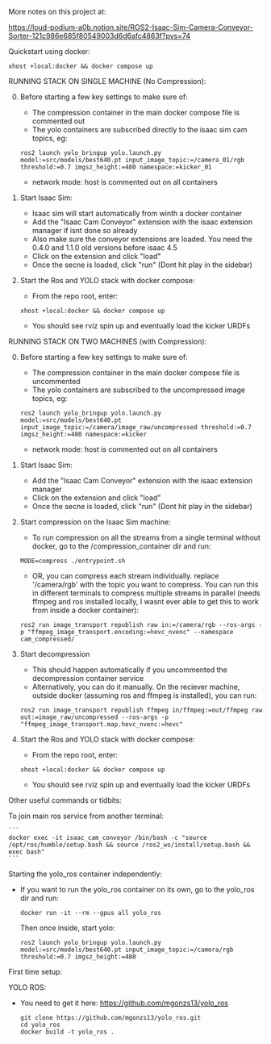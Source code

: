 More notes on this project at:

https://loud-podium-a0b.notion.site/ROS2-Isaac-Sim-Camera-Conveyor-Sorter-121c986e685f80549003d6d6afc4863f?pvs=74

Quickstart using docker:
```
xhost +local:docker && docker compose up
```

RUNNING STACK ON SINGLE MACHINE (No Compression):

0. Before starting a few key settings to make sure of:
    - The compression container in the main docker compose file is commented out
    - The yolo containers are subscribed directly to the isaac sim cam topics, eg:
    ```
    ros2 launch yolo_bringup yolo.launch.py model:=src/models/best640.pt input_image_topic:=/camera_01/rgb threshold:=0.7 imgsz_height:=480 namespace:=kicker_01
    ```
    - network mode: host is commented out on all containers

1. Start Isaac Sim:
    - Isaac sim will start automatically from winth a docker container
    - Add the "Isaac Cam Conveyor" extension with the isaac extension manager if isnt done so already
    - Also make sure the conveyor extensions are loaded. You need the 0.4.0 and 1.1.0 old versions before isaac 4.5
    - Click on the extension and click "load"
    - Once the secne is loaded, click "run" (Dont hit play in the sidebar)

2. Start the Ros and YOLO stack with docker compose:
    - From the repo root, enter:
    ```
    xhost +local:docker && docker compose up
    ```
    - You should see rviz spin up and eventually load the kicker URDFs

RUNNING STACK ON TWO MACHINES (with Compression):

0. Before starting a few key settings to make sure of:
    - The compression container in the main docker compose file is uncommented
    - The yolo containers are subscribed to the uncompressed image topics, eg:
    ```
    ros2 launch yolo_bringup yolo.launch.py model:=src/models/best640.pt input_image_topic:=/camera/image_raw/uncompressed threshold:=0.7 imgsz_height:=480 namespace:=kicker
    ```
    - network mode: host is commented out on all containers

1. Start Isaac Sim:
    - Add the "Isaac Cam Conveyor" extension with the isaac extension manager
    - Click on the extension and click "load"
    - Once the secne is loaded, click "run" (Dont hit play in the sidebar)

2. Start compression on the Isaac Sim machine:
    - To run compression on all the streams from a single terminal without docker, go to the /compression_container dir and run:
    ```
    MODE=compress ./entrypoint.sh
    ```
    - OR, you can compress each stream individually. replace '/camera/rgb' with the topic you want to compress. You can run this in different terminals to compress multiple streams in parallel (needs ffmpeg and ros installed locally, I wasnt ever able to get this to work from inside a docker container):

    ```
    ros2 run image_transport republish raw in:=/camera/rgb --ros-args -p "ffmpeg_image_transport.encoding:=hevc_nvenc" --namespace cam_compressed/
    ```

3. Start decompression
    - This should happen automatically if you uncommented the decompression container service
    - Alternatively, you can do it manually. On the reciever machine, outside docker (assuming ros and ffmpeg is installed), you can run:
    ```
    ros2 run image_transport republish ffmpeg in/ffmpeg:=out/ffmpeg raw out:=image_raw/uncompressed --ros-args -p "ffmpeg_image_transport.map.hevc_nvenc:=hevc"
    ```
4. Start the Ros and YOLO stack with docker compose:
    - From the repo root, enter:
    ```
    xhost +local:docker && docker compose up
    ```
    - You should see rviz spin up and eventually load the kicker URDFs

Other useful commands or tidbits:

To join main ros service from another terminal:

    ```
    docker exec -it isaac_cam_conveyor /bin/bash -c "source /opt/ros/humble/setup.bash && source /ros2_ws/install/setup.bash && exec bash"
    ```
Starting the yolo_ros container independently:

- If you want to run the yolo_ros container on its own, go to the yolo_ros dir and run:
    ```
    docker run -it --rm --gpus all yolo_ros
    ```
    Then once inside, start yolo:
    ```
    ros2 launch yolo_bringup yolo.launch.py model:=src/models/best640.pt input_image_topic:=/camera/rgb threshold:=0.7 imgsz_height:=480
    ```

First time setup:

YOLO ROS:
- You need to get it here: https://github.com/mgonzs13/yolo_ros
    ```
    git clone https://github.com/mgonzs13/yolo_ros.git
    cd yolo_ros
    docker build -t yolo_ros .
    ```

